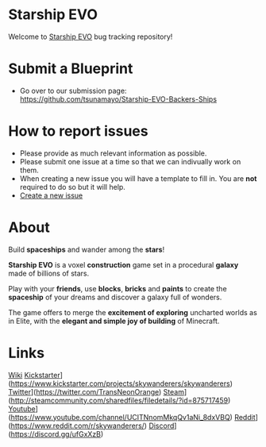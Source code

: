 # Starship EVO

Welcome to [Starship EVO](https://www.skywanderersgame.com/) bug tracking repository!

# Submit a Blueprint
- Go over to our submission page: https://github.com/tsunamayo/Starship-EVO-Backers-Ships

# How to report issues

- Please provide as much relevant information as possible.
- Please submit one issue at a time so that we can indivually work on them.
- When creating a new issue you will have a template to fill in. You are **not** required to do so but it will help.
- [Create a new issue](https://github.com/tsunamayo/Skywanderers/issues/new)

# About

Build **spaceships** and wander among the **stars**!

**Starship EVO** is a voxel **construction** game set in a procedural **galaxy** made of billions of stars.

Play with your **friends**, use **blocks**, **bricks** and **paints** to create the **spaceship** of your dreams and discover a galaxy full of wonders.

The game offers to merge the **excitement of exploring** uncharted worlds as in Elite, with the **elegant and simple joy of building** of Minecraft.

# Links

[Wiki](https://skywanderers.gamepedia.com/Skywanderers_Wiki)
[Kickstarter](https://www.skywanderersgame.com/img/logo-kickstarter.png)](https://www.kickstarter.com/projects/skywanderers/skywanderers)
[Twitter](https://www.skywanderersgame.com/img/logo-twt.png)](https://twitter.com/TransNeonOrange)
[Steam](https://www.skywanderersgame.com/img/logo-stm.png)](http://steamcommunity.com/sharedfiles/filedetails/?id=875717459)
[Youtube](https://www.skywanderersgame.com/img/logo-yt.png)](https://www.youtube.com/channel/UCITNnomMkqQv1aNi_8dxVBQ)
[Reddit](https://www.skywanderersgame.com/img/logo-rdi.png)](https://www.reddit.com/r/skywanderers/)
[Discord](https://www.skywanderersgame.com/img/logo-dsc.png)](https://discord.gg/ufGxXzB)
